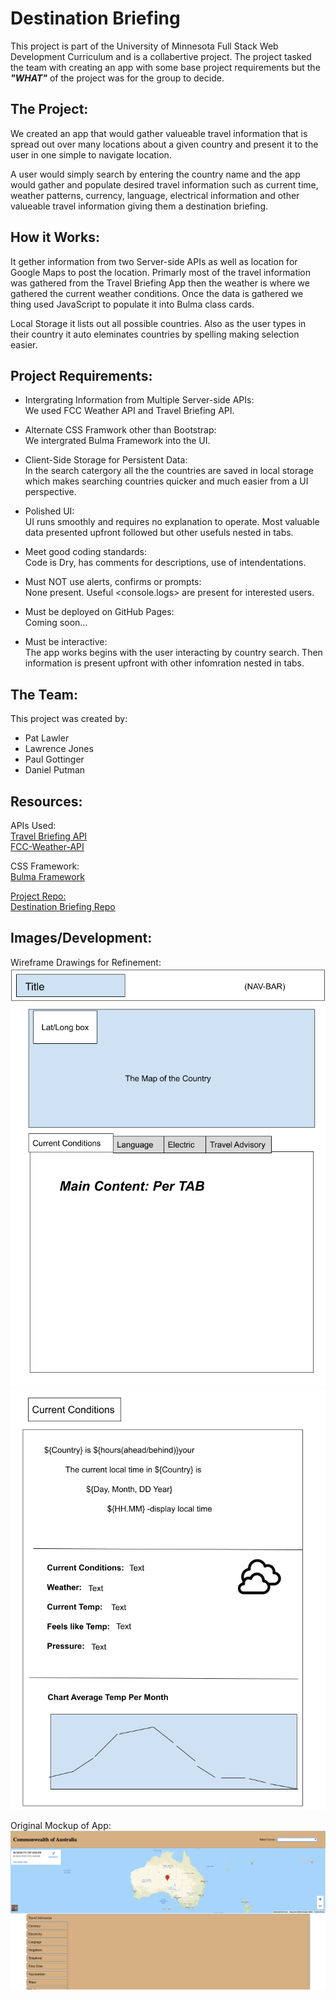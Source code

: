 # Destination Briefing

This project is part of the University of Minnesota Full Stack Web Development Curriculum and is a collabertive project.  The project tasked the team with creating an app with some base project requirements but the ***"WHAT"*** of the project was for the group to decide. 

## The Project:

We created an app that would gather valueable travel information that is spread out over many locations about a given country and present it to the user in one simple to navigate location. 

A user would simply search by entering the country name and the app would gather and populate desired travel information such as current time, weather patterns, currency, language, electrical information and other valueable travel information giving them a destination briefing.

## How it Works:
It gether information from two Server-side APIs as well as location for Google Maps to post the location. Primarly most of the travel information was gathered from the Travel Briefing App then the weather is where we gathered the current weather conditions.  Once the data is gathered we thing used JavaScript to populate it into Bulma class cards.  

Local Storage it lists out all possible countries. Also as the user types in their country it auto eleminates countries by spelling making selection easier.

## Project Requirements:
- Intergrating Information from Multiple Server-side APIs:  
    We used FCC Weather API and Travel Briefing API.

- Alternate CSS Framwork other than Bootstrap:   
    We intergrated Bulma Framework into the UI.

- Client-Side Storage for Persistent Data:  
    In the search catergory all the the countries are saved in local storage which makes searching countries quicker and much easier from a UI perspective.

- Polished UI:  
    UI runs smoothly and requires no explanation to operate.  Most valuable data presented upfront followed but other usefuls nested in tabs.

- Meet good coding standards:  
    Code is Dry, has comments for descriptions, use of intendentations.

- Must NOT use alerts, confirms or prompts:  
    None present.  Useful <console.logs> are present for interested users.  

- Must be deployed on GitHub Pages:  
    Coming soon...  

- Must be interactive:  
    The app works begins with the user interacting by country search.  Then information is present upfront with other infomration nested in tabs.

## The Team:
This project was created by:
- Pat Lawler
- Lawrence Jones
- Paul Gottinger
- Daniel Putman

## Resources:
APIs Used:  
<a href="https://travelbriefing.org/api">Travel Briefing API</a>  
<a href="https://fcc-weather-api.glitch.me/"> FCC-Weather-API</a>

CSS Framework:  
<a href="https://bulma.io/"> Bulma Framework

Project Repo:  
<a href="https://github.com/pjlawler/destination-briefing">Destination Briefing Repo</a>

## Images/Development:

Wireframe Drawings for Refinement:  
![Wireframe](./assets/images/Wireframe-Main.png) 
![Wireframe](./assets/images/Current-Conditions-Tab.png)

Original Mockup of App:
![Original Mockup](./assets/images/Original-Mockup.png)  

